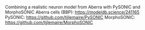 Combining a realistic neuron model from Aberra with PySONIC and MorphoSONIC
Aberra cells (BBP): https://modeldb.science/241165
PySONIC: https://github.com/tjjlemaire/PySONIC
MorphoSONIC: https://github.com/tjjlemaire/MorphoSONIC
